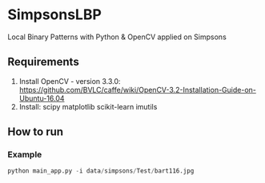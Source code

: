 # SimpsonsLBP
Local Binary Patterns with Python &amp; OpenCV applied on Simpsons

## Requirements

1. Install OpenCV - version 3.3.0: https://github.com/BVLC/caffe/wiki/OpenCV-3.2-Installation-Guide-on-Ubuntu-16.04
2. Install: scipy matplotlib scikit-learn imutils

## How to run

### Example

```python
python main_app.py -i data/simpsons/Test/bart116.jpg
```
